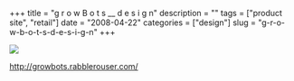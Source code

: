 +++
title = "g r o w B o t s __  d e s i g n"
description = ""
tags = ["product site", "retail"]
date = "2008-04-22"
categories = ["design"]
slug = "g-r-o-w-b-o-t-s-d-e-s-i-g-n"
+++


 

  <div id="screens-thumbs" class="clearfix">
    <div class="txt-center" id="design-submission"><a href="http://growbots.rabblerouser.com/"><img id='bluga-thumbnail-1213' class='bluga-thumbnail large' src='//media.konigi.com/bluga/
wt480dc1be36a0b_0.jpg'/></a></div>  
  </div>   
<p><a href="http://growbots.rabblerouser.com/">http://growbots.rabblerouser.com/</a></p>




